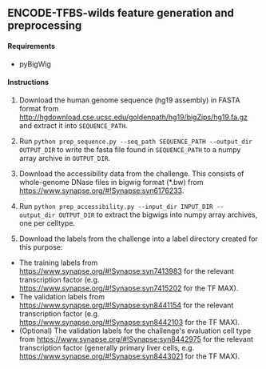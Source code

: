 ## ENCODE-TFBS-wilds feature generation and preprocessing

#### Requirements
- pyBigWig

#### Instructions

1. Download the human genome sequence (hg19 assembly) in FASTA format from http://hgdownload.cse.ucsc.edu/goldenpath/hg19/bigZips/hg19.fa.gz and extract it into `SEQUENCE_PATH`.

2. Run `python prep_sequence.py --seq_path SEQUENCE_PATH --output_dir OUTPUT_DIR` to write the fasta file found in `SEQUENCE_PATH` to a numpy array archive in `OUTPUT_DIR`.

3. Download the accessibility data from the challenge. This consists of whole-genome DNase files in bigwig format (*.bw) from https://www.synapse.org/#!Synapse:syn6176233.

4. Run `python prep_accessibility.py --input_dir INPUT_DIR --output_dir OUTPUT_DIR` to extract the bigwigs into numpy array archives, one per celltype.

5. Download the labels from the challenge into a label directory created for this purpose:
  - The training labels from https://www.synapse.org/#!Synapse:syn7413983 for the relevant transcription factor (e.g. https://www.synapse.org/#!Synapse:syn7415202 for the TF MAX).
  - The validation labels from https://www.synapse.org/#!Synapse:syn8441154 for the relevant transcription factor (e.g. https://www.synapse.org/#!Synapse:syn8442103 for the TF MAX). 
  - (Optional) The validation labels for the challenge's evaluation cell type from https://www.synapse.org/#!Synapse:syn8442975 for the relevant transcription factor (generally primary liver cells, e.g. https://www.synapse.org/#!Synapse:syn8443021 for the TF MAX).
